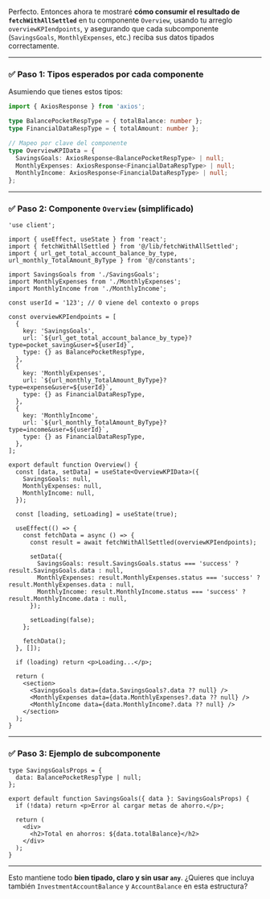 Perfecto. Entonces ahora te mostraré **cómo consumir el resultado de `fetchWithAllSettled`** en tu componente `Overview`, usando tu arreglo `overviewKPIendpoints`, y asegurando que cada subcomponente (`SavingsGoals`, `MonthlyExpenses`, etc.) reciba sus datos tipados correctamente.

---

### ✅ Paso 1: Tipos esperados por cada componente

Asumiendo que tienes estos tipos:

```ts
import { AxiosResponse } from 'axios';

type BalancePocketRespType = { totalBalance: number };
type FinancialDataRespType = { totalAmount: number };

// Mapeo por clave del componente
type OverviewKPIData = {
  SavingsGoals: AxiosResponse<BalancePocketRespType> | null;
  MonthlyExpenses: AxiosResponse<FinancialDataRespType> | null;
  MonthlyIncome: AxiosResponse<FinancialDataRespType> | null;
};
```

---

### ✅ Paso 2: Componente `Overview` (simplificado)

```tsx
'use client';

import { useEffect, useState } from 'react';
import { fetchWithAllSettled } from '@/lib/fetchWithAllSettled';
import { url_get_total_account_balance_by_type, url_monthly_TotalAmount_ByType } from '@/constants';

import SavingsGoals from './SavingsGoals';
import MonthlyExpenses from './MonthlyExpenses';
import MonthlyIncome from './MonthlyIncome';

const userId = '123'; // O viene del contexto o props

const overviewKPIendpoints = [
  {
    key: 'SavingsGoals',
    url: `${url_get_total_account_balance_by_type}?type=pocket_saving&user=${userId}`,
    type: {} as BalancePocketRespType,
  },
  {
    key: 'MonthlyExpenses',
    url: `${url_monthly_TotalAmount_ByType}?type=expense&user=${userId}`,
    type: {} as FinancialDataRespType,
  },
  {
    key: 'MonthlyIncome',
    url: `${url_monthly_TotalAmount_ByType}?type=income&user=${userId}`,
    type: {} as FinancialDataRespType,
  },
];

export default function Overview() {
  const [data, setData] = useState<OverviewKPIData>({
    SavingsGoals: null,
    MonthlyExpenses: null,
    MonthlyIncome: null,
  });

  const [loading, setLoading] = useState(true);

  useEffect(() => {
    const fetchData = async () => {
      const result = await fetchWithAllSettled(overviewKPIendpoints);

      setData({
        SavingsGoals: result.SavingsGoals.status === 'success' ? result.SavingsGoals.data : null,
        MonthlyExpenses: result.MonthlyExpenses.status === 'success' ? result.MonthlyExpenses.data : null,
        MonthlyIncome: result.MonthlyIncome.status === 'success' ? result.MonthlyIncome.data : null,
      });

      setLoading(false);
    };

    fetchData();
  }, []);

  if (loading) return <p>Loading...</p>;

  return (
    <section>
      <SavingsGoals data={data.SavingsGoals?.data ?? null} />
      <MonthlyExpenses data={data.MonthlyExpenses?.data ?? null} />
      <MonthlyIncome data={data.MonthlyIncome?.data ?? null} />
    </section>
  );
}
```

---

### ✅ Paso 3: Ejemplo de subcomponente

```tsx
type SavingsGoalsProps = {
  data: BalancePocketRespType | null;
};

export default function SavingsGoals({ data }: SavingsGoalsProps) {
  if (!data) return <p>Error al cargar metas de ahorro.</p>;

  return (
    <div>
      <h2>Total en ahorros: ${data.totalBalance}</h2>
    </div>
  );
}
```

---

Esto mantiene todo **bien tipado, claro y sin usar `any`**.
¿Quieres que incluya también `InvestmentAccountBalance` y `AccountBalance` en esta estructura?
